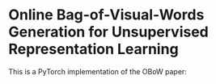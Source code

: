 # Online Bag-of-Visual-Words Generation for Unsupervised Representation Learning


This is a PyTorch implementation of the OBoW paper:

